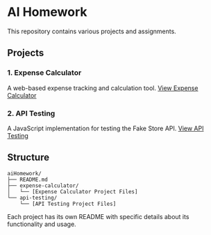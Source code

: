 # AI Homework

This repository contains various projects and assignments.

## Projects

### 1. Expense Calculator
A web-based expense tracking and calculation tool.
[View Expense Calculator](expense-calculator/)

### 2. API Testing
A JavaScript implementation for testing the Fake Store API.
[View API Testing](api-testing/)

## Structure
```
aiHomework/
├── README.md
├── expense-calculator/
│   └── [Expense Calculator Project Files]
└── api-testing/
    └── [API Testing Project Files]
```

Each project has its own README with specific details about its functionality and usage. 